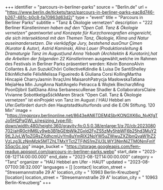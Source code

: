 +++
identifier = "parcours-in-berliner-parks"
source = "Berlin.de"
url = "https://www.berlin.de/tickets/tanz/parcours-in-berliner-parks-eac8d746-b267-481c-b0c8-fa70963d63d2/"
type = "event"
title = "Parcours in Berliner Parks"
subtitle = "Tanz & Ökologie vernetzen"
description = "222 Berliner Künstler*innen haben auf den “Open Call. Tanz & Ökologie vernetzen” geantwortet und Konzepte für Kurzchoreografien eingereicht, die sich intersektional mit den Themen Tanz, Ökologie, Klima und Natur auseinandersetzen.
Die vierköpfige Jury, bestehend ausOnur Çimen (Kurator & Autor), Astrid Kaminski, Alina Lauer (Produktionsleitung & Dramaturgie Tanz im August)und Anna Yeboah (Architektin & Kuratorin),hat die Arbeiten der folgenden 22 Künstler*innen ausgewählt,welche im Rahmen des Festivals in Berliner Parks präsentiert werden:
Kévin BononoAlvin Collantes & Jun SuzukiChōri CollectiveKdindie & Luisa De SantiShelley EtkinMichelle FélixMelissa Figueiredo & Giuliana Corsi KollingMartha Hincapié CharryJasmin İhraçUmi MaisarohPatrycja MasłowskaTatiana MejíaHea Min JungAnna NattAngelo Petracca & Wojtek BlecharzMing PoonDjibril SallDiana Alina SerbanescuRenae Shadler & CollaboratorsClaire Vivianne SobottkeIgaŚśćkMaren Strack
“Open Call. Tanz & Ökologie vernetzen” ist einProjekt von Tanz im August / HAU Hebbel am Ufer.Gefördert durch den Hauptstadtkulturfonds und die E.ON Stiftung.
120 Min"
image = "https://imgproxy.berlinonline.net/8643eAN6TDEM4SbrKONGXK6q_NyKfgTJo5HQPqGWi_s/resizing_type:fill-down/width:480/height:360/gravity:fp:0.5:0.38/enlarge:1/q:70/cb:2023080702/aHR0cHM6Ly9wb3B1bGEtbWlkZGxld2FyZS5zMy5hbWF6b25hd3MuY29tL2JvLW1pZGRsZXdhcmUvYm8uYmRlX2NoYW5uZWwuZXZlbnQvaW1hZ2VzLzg3LzNmMzk5MTZhLTMxYTctZTFjNS1mZjU3LWY3NmNjZTM0NmFmYS5qcGc.jpg"
image_bucket = "https://storage.googleapis.com/fem-readup.appspot.com/parcours-in-berliner-parks.webp"
start_date = "2023-08-12T14:00:00.000"
end_date = "2023-08-12T14:00:00.000"
category = "Tanz"
organizer = "HAU Hebbel am Ufer - HAU1"
updated = "2023-08-07T00:38:32.000"
languages = []
[contact]
location_street = "Stresemannstraße 29 A"
location_city = " 10963 Berlin-Kreuzberg"
[location]
location_street = "Stresemannstraße 29 A"
location_city = " 10963 Berlin-Kreuzberg"
+++